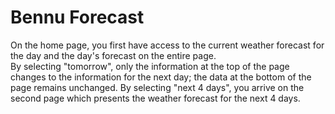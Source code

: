 # Bennu Forecast 

On the home page, you first have access to the current weather forecast for the day and the day's forecast on the entire page.<br>
By selecting "tomorrow", only the information at the top of the page changes to the information for the next day; the data at the bottom of the page remains unchanged.
By selecting "next 4 days", you arrive on the second page which presents the weather forecast for the next 4 days.
